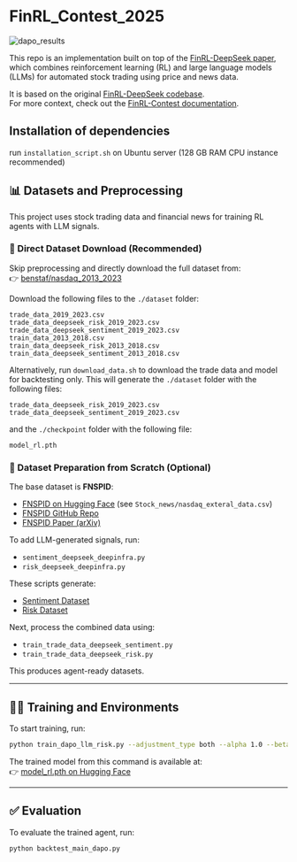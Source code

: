 # FinRL_Contest_2025

![dapo_results](https://github.com/user-attachments/assets/5dc3d27f-44b1-4fdc-9fc0-9ce95717ed18)

This repo is an implementation built on top of the [FinRL-DeepSeek paper](https://arxiv.org/abs/2502.07393),  
which combines reinforcement learning (RL) and large language models (LLMs) for automated stock trading using price and news data.

It is based on the original [FinRL-DeepSeek codebase](https://github.com/benstaf/FinRL_DeepSeek).  
For more context, check out the [FinRL-Contest documentation](https://finrl-contest.readthedocs.io/en/latest/).

## Installation of dependencies 
run `installation_script.sh` on Ubuntu server (128 GB RAM CPU instance recommended)

## 📊 Datasets and Preprocessing

This project uses stock trading data and financial news for training RL agents with LLM signals.


### 💾 Direct Dataset Download (Recommended)

Skip preprocessing and directly download the full dataset from:  
👉 [benstaf/nasdaq_2013_2023](https://huggingface.co/datasets/benstaf/nasdaq_2013_2023)

Download the following files to the `./dataset` folder:

```
trade_data_2019_2023.csv  
trade_data_deepseek_risk_2019_2023.csv  
trade_data_deepseek_sentiment_2019_2023.csv  
train_data_2013_2018.csv  
train_data_deepseek_risk_2013_2018.csv  
train_data_deepseek_sentiment_2013_2018.csv
```

Alternatively, run `download_data.sh` to download the trade data and model for backtesting only.
This will generate the `./dataset` folder with the following files:

```
trade_data_deepseek_risk_2019_2023.csv  
trade_data_deepseek_sentiment_2019_2023.csv  
```

and the `./checkpoint` folder with the following file:

```
model_rl.pth
```

### 🔧 Dataset Preparation from Scratch (Optional)

The base dataset is **FNSPID**:  
- [FNSPID on Hugging Face](https://huggingface.co/datasets/Zihan1004/FNSPID) (see `Stock_news/nasdaq_exteral_data.csv`)  
- [FNSPID GitHub Repo](https://github.com/Zdong104/FNSPID_Financial_News_Dataset)  
- [FNSPID Paper (arXiv)](https://arxiv.org/abs/2402.06698)

To add LLM-generated signals, run:
- `sentiment_deepseek_deepinfra.py`
- `risk_deepseek_deepinfra.py`

These scripts generate:
- [Sentiment Dataset](https://huggingface.co/datasets/benstaf/nasdaq_news_sentiment)
- [Risk Dataset](https://huggingface.co/datasets/benstaf/risk_nasdaq)

Next, process the combined data using:
- `train_trade_data_deepseek_sentiment.py`
- `train_trade_data_deepseek_risk.py`

This produces agent-ready datasets.

---


## 🏋️‍♂️ Training and Environments

To start training, run:

```bash
python train_dapo_llm_risk.py --adjustment_type both --alpha 1.0 --beta 1.0
```

The trained model from this command is available at:  
👉 [model_rl.pth on Hugging Face](https://huggingface.co/rz2689/finrl-dapo-grpo-sentiment-risk/blob/main/model_rl.pth)

---

## ✅ Evaluation

To evaluate the trained agent, run:

```bash
python backtest_main_dapo.py
```